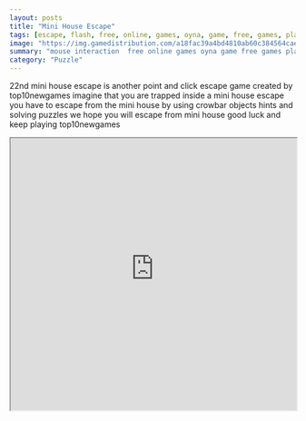 ```yaml
---
layout: posts
title: "Mini House Escape"
tags: [escape, flash, free, online, games, oyna, game, free, games, play, play, games]
image: "https://img.gamedistribution.com/a18fac39a4bd4810ab60c384564cae23.jpg"
summary: "mouse interaction  free online games oyna game free games play play games"
category: "Puzzle"
---
```


22nd mini house escape is another point and click escape game created by top10newgames imagine that you are trapped inside a mini house escape you have to escape from the mini house by using crowbar objects hints and solving puzzles we hope you will escape from mini house good luck and keep playing top10newgames

<iframe width="100%" height="480px;" src="https://flash.gamedistribution.com?game=a18fac39a4bd4810ab60c384564cae23"></iframe>